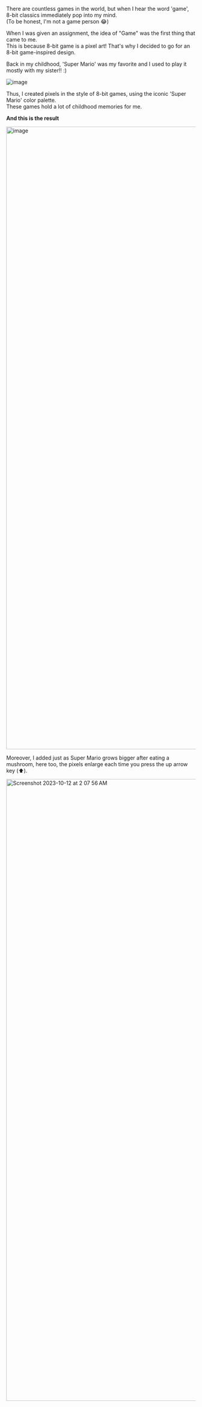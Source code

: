There are countless games in the world, but when I hear the word 'game', 8-bit classics immediately pop into my mind.   
(To be honest, I'm not a game person 😂)

When I was given an assignment, the idea of "Game" was the first thing that came to me.  
This is because 8-bit game is a pixel art! That's why I decided to go for an 8-bit game-inspired design.

Back in my childhood, 'Super Mario' was my favorite and I used to play it mostly with my sister!! :)  


![image](https://github.com/HANNAHYEKIM/hello-world-25/assets/145718273/49aae29a-559c-4c8a-aa47-cf01eef349d2)  


Thus, I created pixels in the style of 8-bit games, using the iconic 'Super Mario' color palette.  
These games hold a lot of childhood memories for me.

**And this is the result**

<img width="1654" alt="image" src="https://github.com/HANNAHYEKIM/hello-world-25/assets/145718273/ce6cf20b-30d4-4a06-9938-ebae74eb7b03">  

Moreover, I added just as Super Mario grows bigger after eating a mushroom, here too, the pixels enlarge each time you press the up arrow key (⬆️).  

<img width="1652" alt="Screenshot 2023-10-12 at 2 07 56 AM" src="https://github.com/HANNAHYEKIM/hello-world-25/assets/145718273/67ae7778-fdda-4cb2-900e-e7abf05560eb">

